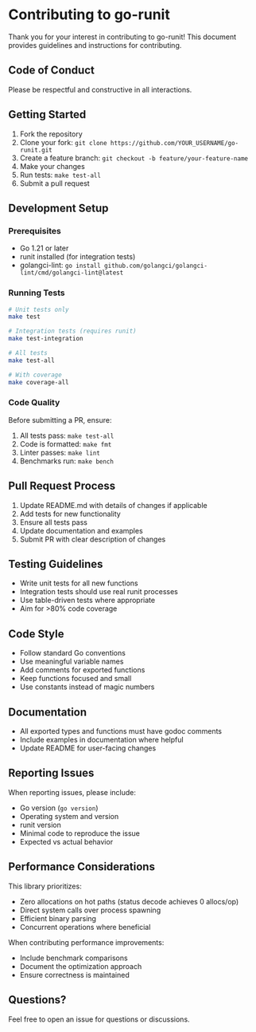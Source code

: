 # Contributing to go-runit

Thank you for your interest in contributing to go-runit! This document provides guidelines and instructions for contributing.

## Code of Conduct

Please be respectful and constructive in all interactions.

## Getting Started

1. Fork the repository
2. Clone your fork: `git clone https://github.com/YOUR_USERNAME/go-runit.git`
3. Create a feature branch: `git checkout -b feature/your-feature-name`
4. Make your changes
5. Run tests: `make test-all`
6. Submit a pull request

## Development Setup

### Prerequisites

- Go 1.21 or later
- runit installed (for integration tests)
- golangci-lint: `go install github.com/golangci/golangci-lint/cmd/golangci-lint@latest`

### Running Tests

```bash
# Unit tests only
make test

# Integration tests (requires runit)
make test-integration

# All tests
make test-all

# With coverage
make coverage-all
```

### Code Quality

Before submitting a PR, ensure:

1. All tests pass: `make test-all`
2. Code is formatted: `make fmt`
3. Linter passes: `make lint`
4. Benchmarks run: `make bench`

## Pull Request Process

1. Update README.md with details of changes if applicable
2. Add tests for new functionality
3. Ensure all tests pass
4. Update documentation and examples
5. Submit PR with clear description of changes

## Testing Guidelines

- Write unit tests for all new functions
- Integration tests should use real runit processes
- Use table-driven tests where appropriate
- Aim for >80% code coverage

## Code Style

- Follow standard Go conventions
- Use meaningful variable names
- Add comments for exported functions
- Keep functions focused and small
- Use constants instead of magic numbers

## Documentation

- All exported types and functions must have godoc comments
- Include examples in documentation where helpful
- Update README for user-facing changes

## Reporting Issues

When reporting issues, please include:

- Go version (`go version`)
- Operating system and version
- runit version
- Minimal code to reproduce the issue
- Expected vs actual behavior

## Performance Considerations

This library prioritizes:
- Zero allocations on hot paths (status decode achieves 0 allocs/op)
- Direct system calls over process spawning
- Efficient binary parsing
- Concurrent operations where beneficial

When contributing performance improvements:
- Include benchmark comparisons
- Document the optimization approach
- Ensure correctness is maintained

## Questions?

Feel free to open an issue for questions or discussions.
